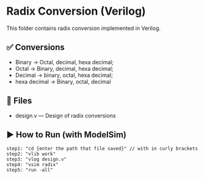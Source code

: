 # Radix Conversion (Verilog)

This folder contains radix conversion implemented in Verilog.

## ✅ Conversions
- Binary → Octal, decimal, hexa decimal;
- Octal → Binary, decimal, hexa decimal;
- Decimal → binary, octal, hexa decimal;
- hexa decimal → Binary, octal, decimal

## 📂 Files
- design.v — Design of radix conversions

## ▶ How to Run (with ModelSim)
```
step1: "cd {enter the path that file saved}" // with in curly brackets
step2: "vlib work"
step3: "vlog design.v"
step4: "vsim radix"
step5: "run -all"
